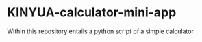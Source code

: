 # KINYUA-calculator-mini-app
Within this repository entails a python script of a simple calculator.

